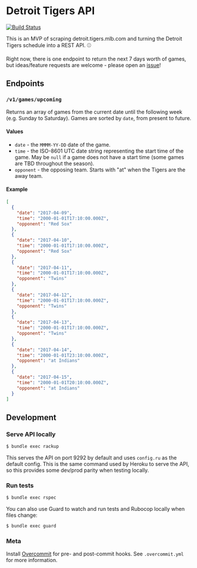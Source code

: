 # Detroit Tigers API

[![Build Status](https://travis-ci.org/macklinu/detroit-tigers-api.svg?branch=master)](https://travis-ci.org/macklinu/detroit-tigers-api)

This is an MVP of scraping detroit.tigers.mlb.com and turning the Detroit Tigers schedule into a REST API. :baseball:

Right now, there is one endpoint to return the next 7 days worth of games, but ideas/feature requests are welcome - please open an [issue](https://github.com/macklinu/detroit-tigers-api/issues)!

## Endpoints

### `/v1/games/upcoming`

Returns an array of games from the current date until the following week (e.g. Sunday to Saturday). Games are sorted by `date`, from present to future.

#### Values

* `date` - the `MMMM-YY-DD` date of the game.
* `time` - the ISO-8601 UTC date string representing the start time of the game. May be `null` if a game does not have a start time (some games are TBD throughout the season).
* `opponent` - the opposing team. Starts with "at" when the Tigers are the away team.

#### Example

```json
[
  {
    "date": "2017-04-09",
    "time": "2000-01-01T17:10:00.000Z",
    "opponent": "Red Sox"
  },
  {
    "date": "2017-04-10",
    "time": "2000-01-01T17:10:00.000Z",
    "opponent": "Red Sox"
  },
  {
    "date": "2017-04-11",
    "time": "2000-01-01T17:10:00.000Z",
    "opponent": "Twins"
  },
  {
    "date": "2017-04-12",
    "time": "2000-01-01T17:10:00.000Z",
    "opponent": "Twins"
  },
  {
    "date": "2017-04-13",
    "time": "2000-01-01T17:10:00.000Z",
    "opponent": "Twins"
  },
  {
    "date": "2017-04-14",
    "time": "2000-01-01T23:10:00.000Z",
    "opponent": "at Indians"
  },
  {
    "date": "2017-04-15",
    "time": "2000-01-01T20:10:00.000Z",
    "opponent": "at Indians"
  }
]
```

## Development

### Serve API locally

```sh
$ bundle exec rackup
```

This serves the API on port 9292 by default and uses `config.ru` as the default config. This is the same command used by Heroku to serve the API, so this provides some dev/prod parity when testing locally.

### Run tests

```sh
$ bundle exec rspec
```

You can also use Guard to watch and run tests and Rubocop locally when files change:

```sh
$ bundle exec guard
```

### Meta

Install [Overcommit](https://github.com/brigade/overcommit#installation) for pre- and post-commit hooks. See `.overcommit.yml` for more information.
